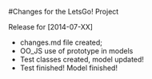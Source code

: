 #Changes for the LetsGo! Project

Release for [2014-07-XX]

- changes.md file created;
- OO_JS use of prototype in models
- Test classes created, model updated!
- Test finished! Model finished!